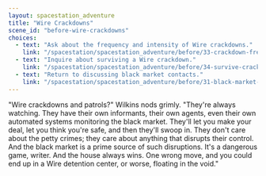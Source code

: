 ```yaml
---
layout: spacestation_adventure
title: "Wire Crackdowns"
scene_id: "before-wire-crackdowns"
choices:
  - text: "Ask about the frequency and intensity of Wire crackdowns."
    link: "/spacestation/spacestation_adventure/before/33-crackdown-frequency-intensity"
  - text: "Inquire about surviving a Wire crackdown."
    link: "/spacestation/spacestation_adventure/before/34-survive-crackdown"
  - text: "Return to discussing black market contacts."
    link: "/spacestation/spacestation_adventure/before/31-black-market-contacts"
---
```


"Wire crackdowns and patrols?" Wilkins nods grimly. "They're always watching. They have their own informants, their own agents, even their own automated systems monitoring the black market. They'll let you make your deal, let you think you're safe, and then they'll swoop in. They don't care about the petty crimes; they care about anything that disrupts their control. And the black market is a prime source of such disruptions. It's a dangerous game, writer. And the house always wins. One wrong move, and you could end up in a Wire detention center, or worse, floating in the void."
